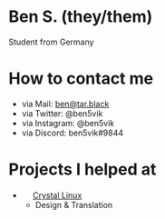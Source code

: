 # Ben S. (they/them)
Student from Germany 

# How to contact me
- via Mail: ben@tar.black
- via Twitter: @ben5vik
- via Instagram: @ben5vik
- via Discord: ben5vik#9844

# Projects I helped at
- <img src="https://getcryst.al/site/assets/other/logo.png" width=15/> [Crystal Linux](https://getcryst.al)
  - Design & Translation


<!--
**ben5vik/ben5vik** is a ✨ _special_ ✨ repository because its `README.md` (this file) appears on your GitHub profile.
-->